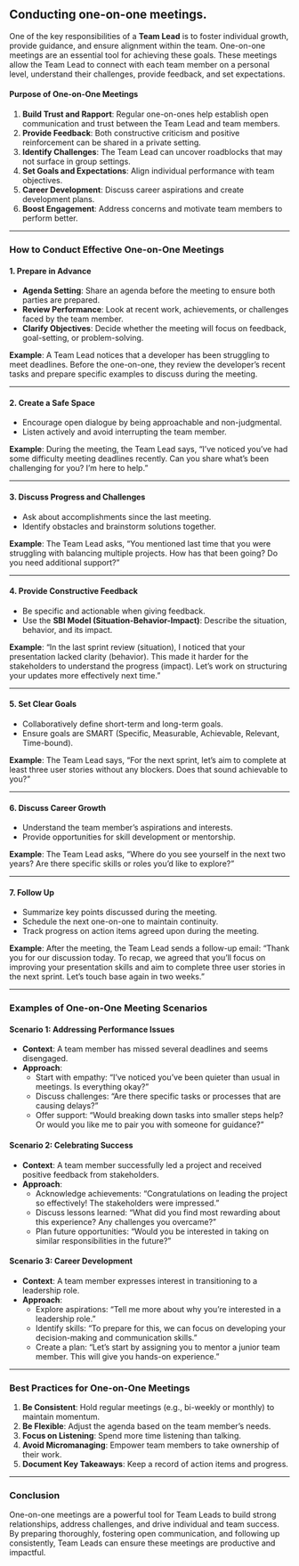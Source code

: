 ## Conducting one-on-one meetings.

One of the key responsibilities of a **Team Lead** is to foster individual growth, provide guidance, and ensure alignment within the team. One-on-one meetings are an essential tool for achieving these goals. These meetings allow the Team Lead to connect with each team member on a personal level, understand their challenges, provide feedback, and set expectations.

#### **Purpose of One-on-One Meetings**
1. **Build Trust and Rapport**: Regular one-on-ones help establish open communication and trust between the Team Lead and team members.
2. **Provide Feedback**: Both constructive criticism and positive reinforcement can be shared in a private setting.
3. **Identify Challenges**: The Team Lead can uncover roadblocks that may not surface in group settings.
4. **Set Goals and Expectations**: Align individual performance with team objectives.
5. **Career Development**: Discuss career aspirations and create development plans.
6. **Boost Engagement**: Address concerns and motivate team members to perform better.

---

### **How to Conduct Effective One-on-One Meetings**

#### 1. **Prepare in Advance**
- **Agenda Setting**: Share an agenda before the meeting to ensure both parties are prepared.
- **Review Performance**: Look at recent work, achievements, or challenges faced by the team member.
- **Clarify Objectives**: Decide whether the meeting will focus on feedback, goal-setting, or problem-solving.

**Example**: A Team Lead notices that a developer has been struggling to meet deadlines. Before the one-on-one, they review the developer’s recent tasks and prepare specific examples to discuss during the meeting.

---

#### 2. **Create a Safe Space**
- Encourage open dialogue by being approachable and non-judgmental.
- Listen actively and avoid interrupting the team member.

**Example**: During the meeting, the Team Lead says, “I’ve noticed you’ve had some difficulty meeting deadlines recently. Can you share what’s been challenging for you? I’m here to help.”

---

#### 3. **Discuss Progress and Challenges**
- Ask about accomplishments since the last meeting.
- Identify obstacles and brainstorm solutions together.

**Example**: The Team Lead asks, “You mentioned last time that you were struggling with balancing multiple projects. How has that been going? Do you need additional support?”

---

#### 4. **Provide Constructive Feedback**
- Be specific and actionable when giving feedback.
- Use the **SBI Model (Situation-Behavior-Impact)**: Describe the situation, behavior, and its impact.

**Example**: “In the last sprint review (situation), I noticed that your presentation lacked clarity (behavior). This made it harder for the stakeholders to understand the progress (impact). Let’s work on structuring your updates more effectively next time.”

---

#### 5. **Set Clear Goals**
- Collaboratively define short-term and long-term goals.
- Ensure goals are SMART (Specific, Measurable, Achievable, Relevant, Time-bound).

**Example**: The Team Lead says, “For the next sprint, let’s aim to complete at least three user stories without any blockers. Does that sound achievable to you?”

---

#### 6. **Discuss Career Growth**
- Understand the team member’s aspirations and interests.
- Provide opportunities for skill development or mentorship.

**Example**: The Team Lead asks, “Where do you see yourself in the next two years? Are there specific skills or roles you’d like to explore?”

---

#### 7. **Follow Up**
- Summarize key points discussed during the meeting.
- Schedule the next one-on-one to maintain continuity.
- Track progress on action items agreed upon during the meeting.

**Example**: After the meeting, the Team Lead sends a follow-up email: “Thank you for our discussion today. To recap, we agreed that you’ll focus on improving your presentation skills and aim to complete three user stories in the next sprint. Let’s touch base again in two weeks.”

---

### **Examples of One-on-One Meeting Scenarios**

#### Scenario 1: Addressing Performance Issues
- **Context**: A team member has missed several deadlines and seems disengaged.
- **Approach**:
    - Start with empathy: “I’ve noticed you’ve been quieter than usual in meetings. Is everything okay?”
    - Discuss challenges: “Are there specific tasks or processes that are causing delays?”
    - Offer support: “Would breaking down tasks into smaller steps help? Or would you like me to pair you with someone for guidance?”

#### Scenario 2: Celebrating Success
- **Context**: A team member successfully led a project and received positive feedback from stakeholders.
- **Approach**:
    - Acknowledge achievements: “Congratulations on leading the project so effectively! The stakeholders were impressed.”
    - Discuss lessons learned: “What did you find most rewarding about this experience? Any challenges you overcame?”
    - Plan future opportunities: “Would you be interested in taking on similar responsibilities in the future?”

#### Scenario 3: Career Development
- **Context**: A team member expresses interest in transitioning to a leadership role.
- **Approach**:
    - Explore aspirations: “Tell me more about why you’re interested in a leadership role.”
    - Identify skills: “To prepare for this, we can focus on developing your decision-making and communication skills.”
    - Create a plan: “Let’s start by assigning you to mentor a junior team member. This will give you hands-on experience.”

---

### **Best Practices for One-on-One Meetings**

1. **Be Consistent**: Hold regular meetings (e.g., bi-weekly or monthly) to maintain momentum.
2. **Be Flexible**: Adjust the agenda based on the team member’s needs.
3. **Focus on Listening**: Spend more time listening than talking.
4. **Avoid Micromanaging**: Empower team members to take ownership of their work.
5. **Document Key Takeaways**: Keep a record of action items and progress.

---

### **Conclusion**

One-on-one meetings are a powerful tool for Team Leads to build strong relationships, address challenges, and drive individual and team success. By preparing thoroughly, fostering open communication, and following up consistently, Team Leads can ensure these meetings are productive and impactful.